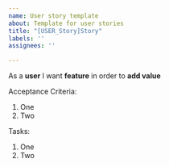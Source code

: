```yaml
---
name: User story template
about: Template for user stories
title: "[USER_Story]Story"
labels: ''
assignees: ''

---
```


As a **user** I want **feature** in order to **add value** 

Acceptance Criteria:
1. One
2. Two

Tasks:

1. One
2. Two
